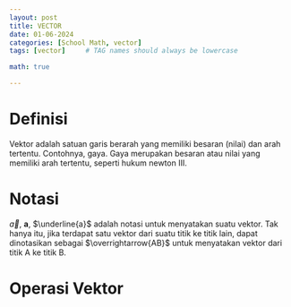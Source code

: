 ```yaml
---
layout: post
title: VECTOR
date: 01-06-2024
categories: [School Math, vector]
tags: [vector]     # TAG names should always be lowercase

math: true

---
```

# Definisi
Vektor adalah satuan garis berarah yang memiliki besaran (nilai) dan arah tertentu. Contohnya, gaya. Gaya merupakan besaran atau nilai yang memiliki arah tertentu, seperti hukum newton III.

# Notasi

$\vec{a}$, $\textbf{a}$, $\underline{a}$ adalah notasi untuk menyatakan suatu vektor. Tak hanya itu, jika terdapat satu vektor dari suatu titik ke titik lain, dapat dinotasikan sebagai $\overrightarrow{AB}$ untuk menyatakan vektor dari titik A ke titik B.

# Operasi Vektor

